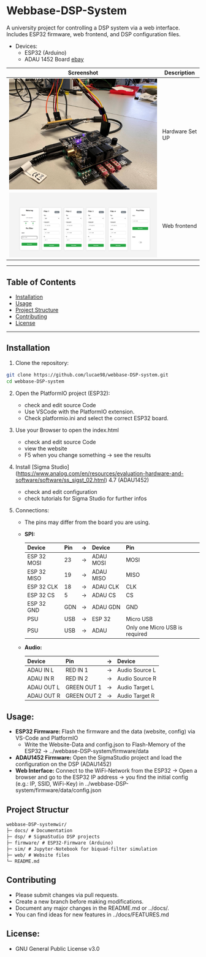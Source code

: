 # Webbase-DSP-System

A university project for controlling a DSP system via a web interface. Includes ESP32 firmware, web frontend, and DSP configuration files.

+ Devices: 
    + ESP32 (Arduino)
    + ADAU 1452 Board [ebay](https://www.ebay.de/itm/156411835090)

| Screenshot | Description |
|------------|-------------|
| ![DSP GUI](./docs/images/Full-Hardware-Setup.jpg) | Hardware Set UP |
| ![Web Interface](./docs/images/WebUI_ESP-Project.png) | Web frontend |

---

## Table of Contents
- [Installation](#installation)
- [Usage](#usage)
- [Project Structure](#project-structure)
- [Contributing](#contributing)
- [License](#license)

---

## Installation

1. Clone the repository:
```bash
git clone https://github.com/lucae98/webbase-DSP-system.git
cd webbase-DSP-system
```

2. Open the PlatformIO project (ESP32):
    + check and edit source Code
    + Use VSCode with the PlatformIO extension.
    + Check platformio.ini and select the correct ESP32 board.

3. Use your Browser to open the index.html 
    + check and edit source Code
    + view the website
    + F5 when you change something &rarr; see the results

4. Install [Sigma Studio] (https://www.analog.com/en/resources/evaluation-hardware-and-software/software/ss_sigst_02.html) 4.7 (ADAU1452) 
    + check and edit configuration
    + check tutorials for Sigma Studio for further infos

5. Connections:

    + The pins may differ from the board you are using. 

    + **SPI:**

        | Device | Pin | &rarr; | Device | Pin | 
        |--------|-----|--------|--------|-----|
        |ESP 32 MOSI|23|&rarr;|ADAU MOSI|MOSI|
        |ESP 32 MISO|19|&rarr;|ADAU MISO|MISO|
        |ESP 32 CLK|18|&rarr;|ADAU CLK|CLK|
        |ESP 32 CS|5|&rarr;|ADAU CS|CS|
        |ESP 32 GND|GDN|&rarr;|ADAU GDN|GND|
        |PSU|USB|&rarr;|ESP 32|Micro USB|
        |PSU|USB|&rarr;|ADAU |Only one Micro USB is required|

    + **Audio:**

        | Device | Pin | &rarr; | Device | 
        |--------|-----|--------|--------|
        |ADAU IN L |RED IN 1|&rarr;|Audio Source L|
        |ADAU IN R |RED IN 2|&rarr;|Audio Source R|
        |ADAU OUT L |GREEN OUT 1|&rarr;|Audio Target L|
        |ADAU OUT R |GREEN OUT 2|&rarr;|Audio Target R|



## Usage:

 + **ESP32 Firmware:** Flash the firmware and the data (website, config) via VS-Code and PlatformIO
    + Write the Website-Data and config.json to Flash-Memory of the ESP32 &rarr; ../webbase-DSP-system/firmware/data
 + **ADAU1452 Firmware:** Open the SigmaStudio project and load the configuration on the DSP (ADAU1452)
 + **Web Interface:** Connect to the WiFi-Network from the ESP32 &rarr; Open a browser and go to the ESP32 IP address &rarr; you find the initial config (e.g.: IP, SSID, WiFi-Key) in ../webbase-DSP-system/firmware/data/config.json


## Project Structur

```text
webbase-DSP-systemwir/
├─ docs/ # Documentation 
├─ dsp/ # SigmaStudio DSP projects
├─ firmware/ # ESP32-Firmware (Arduino)
├─ sim/ # Jupyter-Notebook for biquad-filter simulation
├─ web/ # Website files
└─ README.md
```

## Contributing

 + Please submit changes via pull requests.
 + Create a new branch before making modifications.
 + Document any major changes in the README.md or ../docs/.
 + You can find ideas for new features in ../docs/FEATURES.md


 ## License:
 
 + GNU General Public License v3.0
